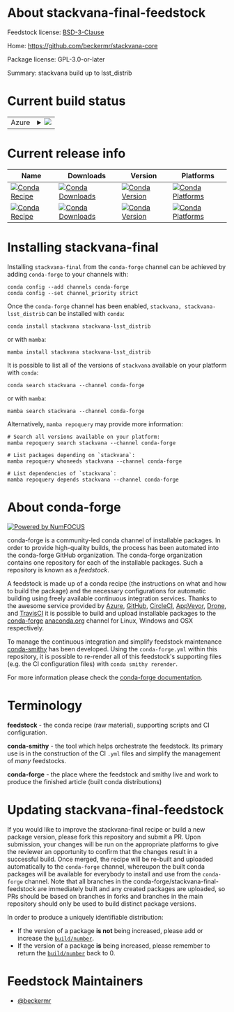 About stackvana-final-feedstock
===============================

Feedstock license: [BSD-3-Clause](https://github.com/conda-forge/stackvana-feedstock/blob/main/LICENSE.txt)

Home: https://github.com/beckermr/stackvana-core

Package license: GPL-3.0-or-later

Summary: stackvana build up to lsst_distrib

Current build status
====================


<table>
    
  <tr>
    <td>Azure</td>
    <td>
      <details>
        <summary>
          <a href="https://dev.azure.com/conda-forge/feedstock-builds/_build/latest?definitionId=11839&branchName=main">
            <img src="https://dev.azure.com/conda-forge/feedstock-builds/_apis/build/status/stackvana-feedstock?branchName=main">
          </a>
        </summary>
        <table>
          <thead><tr><th>Variant</th><th>Status</th></tr></thead>
          <tbody><tr>
              <td>linux_64_python3.10.____cpython</td>
              <td>
                <a href="https://dev.azure.com/conda-forge/feedstock-builds/_build/latest?definitionId=11839&branchName=main">
                  <img src="https://dev.azure.com/conda-forge/feedstock-builds/_apis/build/status/stackvana-feedstock?branchName=main&jobName=linux&configuration=linux%20linux_64_python3.10.____cpython" alt="variant">
                </a>
              </td>
            </tr><tr>
              <td>linux_64_python3.11.____cpython</td>
              <td>
                <a href="https://dev.azure.com/conda-forge/feedstock-builds/_build/latest?definitionId=11839&branchName=main">
                  <img src="https://dev.azure.com/conda-forge/feedstock-builds/_apis/build/status/stackvana-feedstock?branchName=main&jobName=linux&configuration=linux%20linux_64_python3.11.____cpython" alt="variant">
                </a>
              </td>
            </tr><tr>
              <td>linux_64_python3.8.____cpython</td>
              <td>
                <a href="https://dev.azure.com/conda-forge/feedstock-builds/_build/latest?definitionId=11839&branchName=main">
                  <img src="https://dev.azure.com/conda-forge/feedstock-builds/_apis/build/status/stackvana-feedstock?branchName=main&jobName=linux&configuration=linux%20linux_64_python3.8.____cpython" alt="variant">
                </a>
              </td>
            </tr><tr>
              <td>linux_64_python3.9.____cpython</td>
              <td>
                <a href="https://dev.azure.com/conda-forge/feedstock-builds/_build/latest?definitionId=11839&branchName=main">
                  <img src="https://dev.azure.com/conda-forge/feedstock-builds/_apis/build/status/stackvana-feedstock?branchName=main&jobName=linux&configuration=linux%20linux_64_python3.9.____cpython" alt="variant">
                </a>
              </td>
            </tr><tr>
              <td>osx_64_python3.10.____cpython</td>
              <td>
                <a href="https://dev.azure.com/conda-forge/feedstock-builds/_build/latest?definitionId=11839&branchName=main">
                  <img src="https://dev.azure.com/conda-forge/feedstock-builds/_apis/build/status/stackvana-feedstock?branchName=main&jobName=osx&configuration=osx%20osx_64_python3.10.____cpython" alt="variant">
                </a>
              </td>
            </tr><tr>
              <td>osx_64_python3.11.____cpython</td>
              <td>
                <a href="https://dev.azure.com/conda-forge/feedstock-builds/_build/latest?definitionId=11839&branchName=main">
                  <img src="https://dev.azure.com/conda-forge/feedstock-builds/_apis/build/status/stackvana-feedstock?branchName=main&jobName=osx&configuration=osx%20osx_64_python3.11.____cpython" alt="variant">
                </a>
              </td>
            </tr><tr>
              <td>osx_64_python3.8.____cpython</td>
              <td>
                <a href="https://dev.azure.com/conda-forge/feedstock-builds/_build/latest?definitionId=11839&branchName=main">
                  <img src="https://dev.azure.com/conda-forge/feedstock-builds/_apis/build/status/stackvana-feedstock?branchName=main&jobName=osx&configuration=osx%20osx_64_python3.8.____cpython" alt="variant">
                </a>
              </td>
            </tr><tr>
              <td>osx_64_python3.9.____cpython</td>
              <td>
                <a href="https://dev.azure.com/conda-forge/feedstock-builds/_build/latest?definitionId=11839&branchName=main">
                  <img src="https://dev.azure.com/conda-forge/feedstock-builds/_apis/build/status/stackvana-feedstock?branchName=main&jobName=osx&configuration=osx%20osx_64_python3.9.____cpython" alt="variant">
                </a>
              </td>
            </tr>
          </tbody>
        </table>
      </details>
    </td>
  </tr>
</table>

Current release info
====================

| Name | Downloads | Version | Platforms |
| --- | --- | --- | --- |
| [![Conda Recipe](https://img.shields.io/badge/recipe-stackvana-green.svg)](https://anaconda.org/conda-forge/stackvana) | [![Conda Downloads](https://img.shields.io/conda/dn/conda-forge/stackvana.svg)](https://anaconda.org/conda-forge/stackvana) | [![Conda Version](https://img.shields.io/conda/vn/conda-forge/stackvana.svg)](https://anaconda.org/conda-forge/stackvana) | [![Conda Platforms](https://img.shields.io/conda/pn/conda-forge/stackvana.svg)](https://anaconda.org/conda-forge/stackvana) |
| [![Conda Recipe](https://img.shields.io/badge/recipe-stackvana--lsst_distrib-green.svg)](https://anaconda.org/conda-forge/stackvana-lsst_distrib) | [![Conda Downloads](https://img.shields.io/conda/dn/conda-forge/stackvana-lsst_distrib.svg)](https://anaconda.org/conda-forge/stackvana-lsst_distrib) | [![Conda Version](https://img.shields.io/conda/vn/conda-forge/stackvana-lsst_distrib.svg)](https://anaconda.org/conda-forge/stackvana-lsst_distrib) | [![Conda Platforms](https://img.shields.io/conda/pn/conda-forge/stackvana-lsst_distrib.svg)](https://anaconda.org/conda-forge/stackvana-lsst_distrib) |

Installing stackvana-final
==========================

Installing `stackvana-final` from the `conda-forge` channel can be achieved by adding `conda-forge` to your channels with:

```
conda config --add channels conda-forge
conda config --set channel_priority strict
```

Once the `conda-forge` channel has been enabled, `stackvana, stackvana-lsst_distrib` can be installed with `conda`:

```
conda install stackvana stackvana-lsst_distrib
```

or with `mamba`:

```
mamba install stackvana stackvana-lsst_distrib
```

It is possible to list all of the versions of `stackvana` available on your platform with `conda`:

```
conda search stackvana --channel conda-forge
```

or with `mamba`:

```
mamba search stackvana --channel conda-forge
```

Alternatively, `mamba repoquery` may provide more information:

```
# Search all versions available on your platform:
mamba repoquery search stackvana --channel conda-forge

# List packages depending on `stackvana`:
mamba repoquery whoneeds stackvana --channel conda-forge

# List dependencies of `stackvana`:
mamba repoquery depends stackvana --channel conda-forge
```


About conda-forge
=================

[![Powered by
NumFOCUS](https://img.shields.io/badge/powered%20by-NumFOCUS-orange.svg?style=flat&colorA=E1523D&colorB=007D8A)](https://numfocus.org)

conda-forge is a community-led conda channel of installable packages.
In order to provide high-quality builds, the process has been automated into the
conda-forge GitHub organization. The conda-forge organization contains one repository
for each of the installable packages. Such a repository is known as a *feedstock*.

A feedstock is made up of a conda recipe (the instructions on what and how to build
the package) and the necessary configurations for automatic building using freely
available continuous integration services. Thanks to the awesome service provided by
[Azure](https://azure.microsoft.com/en-us/services/devops/), [GitHub](https://github.com/),
[CircleCI](https://circleci.com/), [AppVeyor](https://www.appveyor.com/),
[Drone](https://cloud.drone.io/welcome), and [TravisCI](https://travis-ci.com/)
it is possible to build and upload installable packages to the
[conda-forge](https://anaconda.org/conda-forge) [anaconda.org](https://anaconda.org/)
channel for Linux, Windows and OSX respectively.

To manage the continuous integration and simplify feedstock maintenance
[conda-smithy](https://github.com/conda-forge/conda-smithy) has been developed.
Using the ``conda-forge.yml`` within this repository, it is possible to re-render all of
this feedstock's supporting files (e.g. the CI configuration files) with ``conda smithy rerender``.

For more information please check the [conda-forge documentation](https://conda-forge.org/docs/).

Terminology
===========

**feedstock** - the conda recipe (raw material), supporting scripts and CI configuration.

**conda-smithy** - the tool which helps orchestrate the feedstock.
                   Its primary use is in the construction of the CI ``.yml`` files
                   and simplify the management of *many* feedstocks.

**conda-forge** - the place where the feedstock and smithy live and work to
                  produce the finished article (built conda distributions)


Updating stackvana-final-feedstock
==================================

If you would like to improve the stackvana-final recipe or build a new
package version, please fork this repository and submit a PR. Upon submission,
your changes will be run on the appropriate platforms to give the reviewer an
opportunity to confirm that the changes result in a successful build. Once
merged, the recipe will be re-built and uploaded automatically to the
`conda-forge` channel, whereupon the built conda packages will be available for
everybody to install and use from the `conda-forge` channel.
Note that all branches in the conda-forge/stackvana-final-feedstock are
immediately built and any created packages are uploaded, so PRs should be based
on branches in forks and branches in the main repository should only be used to
build distinct package versions.

In order to produce a uniquely identifiable distribution:
 * If the version of a package **is not** being increased, please add or increase
   the [``build/number``](https://docs.conda.io/projects/conda-build/en/latest/resources/define-metadata.html#build-number-and-string).
 * If the version of a package **is** being increased, please remember to return
   the [``build/number``](https://docs.conda.io/projects/conda-build/en/latest/resources/define-metadata.html#build-number-and-string)
   back to 0.

Feedstock Maintainers
=====================

* [@beckermr](https://github.com/beckermr/)

